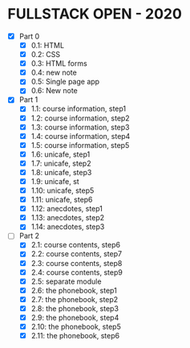 # FULLSTACK OPEN - 2020

- [x] Part 0
  - [x] 0.1: HTML
  - [x] 0.2: CSS
  - [x] 0.3: HTML forms
  - [x] 0.4: new note
  - [x] 0.5: Single page app
  - [x] 0.6: New note
- [x] Part 1
  - [x] 1.1: course information, step1
  - [x] 1.2: course information, step2
  - [x] 1.3: course information, step3
  - [x] 1.4: course information, step4
  - [x] 1.5: course information, step5
  - [x] 1.6: unicafe, step1
  - [x] 1.7: unicafe, step2
  - [x] 1.8: unicafe, step3
  - [x] 1.9: unicafe, st
  - [x] 1.10: unicafe, step5
  - [x] 1.11: unicafe, step6
  - [x] 1.12: anecdotes, step1
  - [x] 1.13: anecdotes, step2
  - [x] 1.14: anecdotes, step3
- [ ] Part 2
  - [x] 2.1: course contents, step6
  - [x] 2.2: course contents, step7
  - [x] 2.3: course contents, step8
  - [x] 2.4: course contents, step9
  - [x] 2.5: separate module
  - [x] 2.6: the phonebook, step1
  - [x] 2.7: the phonebook, step2
  - [x] 2.8: the phonebook, step3
  - [x] 2.9: the phonebook, step4
  - [x] 2.10: the phonebook, step5
  - [x] 2.11: the phonebook, step6
